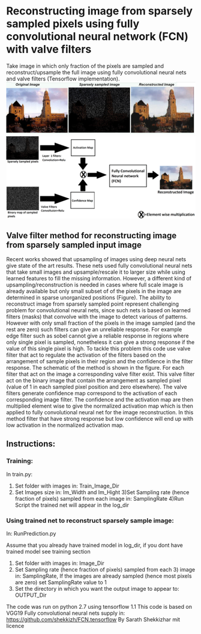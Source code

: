 # Reconstructing image from sparsely sampled pixels using fully convolutional neural network (FCN) with valve filters
Take image in which only fraction of the pixels are sampled and reconstruct/upsample the full image using fully convolutional neural nets and valve filters (Tensorflow implementation).
![](/Image1.png)  ![](/ValveFilterScheme.png)


## Valve filter method for reconstructing image from sparsely sampled input image 
Recent works showed that upsampling of images using deep neural nets give state of the art results. These nets used fully convolutional neural nets that take small images and upsample/rescale it  to larger size while using learned features to fill the missing information. 
However, a different kind of upsampling/reconstruction is needed in cases where full scale image is already available but only small subset of of the pixels in the image are determined in sparse unorganized positions (Figure). The ability to reconstruct image from sparsely sampled point represent challenging problem for convolutional neural nets, since such nets is based on learned filters (masks) that convolve with the image to detect various of patterns. However with only small fraction of the pixels in the image sampled (and the rest are zero) such filters can give an unreliable response. For example edge filter such as sobel cannot give a reliable response in regions where only single pixel is sampled, nonetheless it can give a strong response if the value of this single pixel is high. To tackle this problem this code use  valve filter that act to regulate the activation of the filters based on the arrangement of sample pixels in their region and the confidence in the filter response. The schematic of the method is shown in the figure. For each filter that act on the image a corresponding valve filter exist. This valve filter act on the binary image that  contain the arrangement as sampled pixel (value of 1 in each sampled pixel position  and zero elsewhere). The valve filters generate confidence map correspond to the activation of each corresponding image filter. The confidence and the activation map are then multiplied element wise to give the normalized activation map which is then applied to fully convolutional neural net for the image reconstruction.  In this method filter that have strong response but low confidence will end up with low activation in the normalized activation map.
## Instructions:
### Training: 
In train.py:
1) Set folder with  images in: Train_Image_Dir
2) Set Images size in: Im_Width and Im_Hight
3)Set Sampling rate (hence fraction of pixels) sampled from each image in: SamplingRate
4)Run Script the trained net will appear in the log_dir 
 
### Using trained net to reconstruct sparsely sample image:
In: RunPrediction.py
 
Assume that you already have trained model in log_dir, if you dont have trained model see training section
1) Set folder with  images in: Image_Dir
2) Set Sampling rate (hence fraction of pixels) sampled from each 3) image in: SamplingRate, If the images are already sampled (hence most pixels are zero) set SamplingRate value to 1
4) Set the directory in which you want the output image to appear to: OUTPUT_Dir
 
 
The code was run on python 2.7 using tensorflow 1.1
This code is based on VGG19 Fully convolutional neural nets supply in: https://github.com/shekkizh/FCN.tensorflow
By Sarath Shekkizhar mit licence


